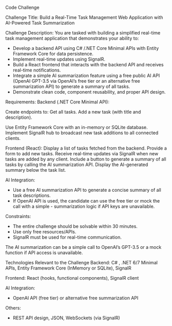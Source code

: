 Code Challenge

Challenge Title:
Build a Real-Time Task Management Web Application with AI-Powered Task Summarization

Challenge Description:
You are tasked with building a simplified real-time task management application that demonstrates your ability to:

- Develop a backend API using C# /.NET Core Minimal APIs with Entity Framework Core for data persistence.
- Implement real-time updates using SignalR.
- Build a React frontend that interacts with the backend API and receives real-time notifications.
- Integrate a simple AI summarization feature using a free public AI API (OpenAI GPT-3.5 via OpenAI’s free tier or an alternative free summarization API) to generate a summary of all tasks.
- Demonstrate clean code, component reusability, and proper API design.

Requirements:
Backend (.NET Core Minimal API):

Create endpoints to:
Get all tasks.
Add a new task (with title and description).

Use Entity Framework Core with an in-memory or SQLite database.
Implement SignalR hub to broadcast new task additions to all connected clients.

Frontend (React):
Display a list of tasks fetched from the backend.
Provide a form to add new tasks.
Receive real-time updates via SignalR when new tasks are added by any client.
Include a button to generate a summary of all tasks by calling the AI summarization API.
Display the AI-generated summary below the task list.

AI Integration:
- Use a free AI summarization API to generate a concise summary of all task descriptions.
- If OpenAI API is used, the candidate can use the free tier or mock the call with a simple - summarization logic if API keys are unavailable.

Constraints:
- The entire challenge should be solvable within 30 minutes.
- Use only free resources/APIs.
- SignalR must be used for real-time communication.

The AI summarization can be a simple call to OpenAI’s GPT-3.5 or a mock function if API access is unavailable.

Technologies Relevant to the Challenge
Backend: C# , .NET 6/7 Minimal APIs, Entity Framework Core (InMemory or SQLite), SignalR

Frontend: React (hooks, functional components), SignalR client

AI Integration: 
- OpenAI API (free tier) or alternative free summarization API

Others: 
- REST API design, JSON, WebSockets (via SignalR)
